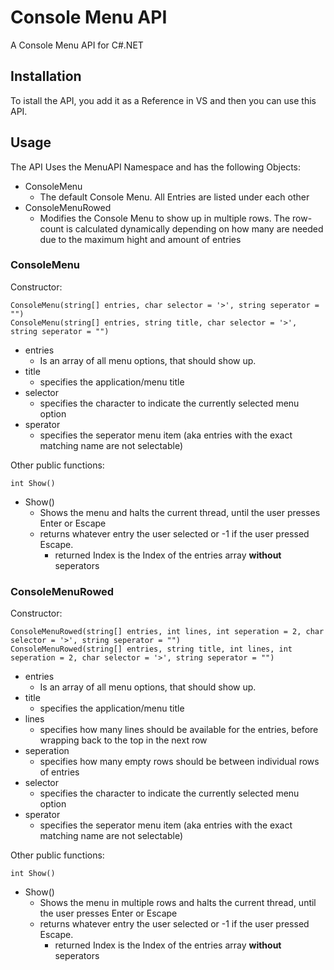 # Console Menu API
A Console Menu API for C#.NET

## Installation
To istall the API, you add it as a Reference in VS and then you can use this API.

## Usage
The API Uses the MenuAPI Namespace and has the following Objects:
- ConsoleMenu
  - The default Console Menu. All Entries are listed under each other
- ConsoleMenuRowed
  - Modifies the Console Menu to show up in multiple rows. The row-count is calculated dynamically depending on how many are needed due to the maximum hight and amount of entries

### ConsoleMenu
Constructor:
```
ConsoleMenu(string[] entries, char selector = '>', string seperator = "")
ConsoleMenu(string[] entries, string title, char selector = '>', string seperator = "")
```
- entries
  - Is an array of all menu options, that should show up.
- title
  - specifies the application/menu title
- selector
  - specifies the character to indicate the currently selected menu option
- sperator
  - specifies the seperator menu item (aka entries with the exact matching name are not selectable)

Other public functions:
```
int Show()
```
- Show()
  - Shows the menu and halts the current thread, until the user presses Enter or Escape
  - returns whatever entry the user selected or -1 if the user pressed Escape.
    - returned Index is the Index of the entries array **without** seperators

### ConsoleMenuRowed
Constructor:
```
ConsoleMenuRowed(string[] entries, int lines, int seperation = 2, char selector = '>', string seperator = "")
ConsoleMenuRowed(string[] entries, string title, int lines, int seperation = 2, char selector = '>', string seperator = "")
```
- entries
  - Is an array of all menu options, that should show up.
- title
  - specifies the application/menu title
- lines
  - specifies how many lines should be available for the entries, before wrapping back to the top in the next row
- seperation
  - specifies how many empty rows should be between individual rows of entries
- selector
  - specifies the character to indicate the currently selected menu option
- sperator
  - specifies the seperator menu item (aka entries with the exact matching name are not selectable)

Other public functions:
```
int Show()
```
- Show()
  - Shows the menu in multiple rows and halts the current thread, until the user presses Enter or Escape
  - returns whatever entry the user selected or -1 if the user pressed Escape.
    - returned Index is the Index of the entries array **without** seperators
